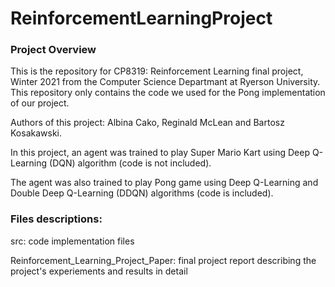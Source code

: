 # ReinforcementLearningProject

### Project Overview
This is the repository for CP8319: Reinforcement Learning final project, Winter 2021 from the Computer Science Departmant at Ryerson University. This repository only contains the code we used for the Pong implementation of our project.

Authors of this project: Albina Cako, Reginald McLean and Bartosz Kosakawski.

In this project, an agent was trained to play Super Mario Kart using Deep Q-Learning (DQN) algorithm (code is not included).

The agent was also trained to play Pong game using Deep Q-Learning and Double Deep Q-Learning (DDQN) algorithms (code is included).

### Files descriptions:

src: code implementation files

Reinforcement_Learning_Project_Paper: final project report describing the project's experiements and results in detail 


